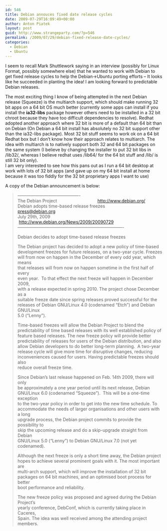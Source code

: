 ```yaml
---
id: 546
title: Debian annouces fixed date release cycles
date: 2009-07-29T16:09:49+00:00
author: Anton Piatek
layout: post
guid: http://www.strangeparty.com/?p=546
permalink: /2009/07/29/debian-fixed-release-date-cycles/
categories:
  - Debian
  - Ubuntu
---
```

I seem to recall Mark Shuttlework saying in an interview (possibly for Linux Format, possibly somewhere else) that he wanted to work with Debian to get fixed release cycles to help the Debian->Ubuntu porting efforts &#8211; It looks like he succeeded in planting the idea! I am looking forward to predictable Debian releases.

The most exciting thing I know of being attempted in the next Debian release (Squeeze) is the multiarch support, which should make running 32 bit apps on a 64 bit OS much better (currently some apps can install if you install the **ia32-libs** package however others need to be installed in a 32 bit chroot because they have too difficult dependencies to resolve). Redhat adopted another approach where 32 bit is more of a default than 64 bit than on Debian (On Debian a 64 bit install has absolutely no 32 bit support other than the ia32-libs package). Most 32 bit stuff seems to work ok on a 64 bit Redhat box but I don&#8217;t know how their approach relates to multiarch. The idea with multiarch is to natively support both 32 and 64 bit packages on the same system (I believe by changing the installer to put 32 bit libs in /lib32/, whereas I believe redhat uses /lib64/ for the 64 bit stuff and /lib/ is still 32 bit only).  
I am very interested to see how this pans out as I run a 64 bit desktop at work with lots of 32 bit apps (and gave up on my 64 bit install at home because it was too fiddly for the 32 bit proprietary apps I want to use)

A copy of the Debian announcement is below:

<!--more-->

> <div id=":zv" class="ii gt">
>   &#8212;&#8212;&#8212;&#8212;&#8212;&#8212;&#8212;&#8212;&#8212;&#8212;&#8212;&#8212;&#8212;&#8212;-<br /> The Debian Project                                 <a href="http://www.debian.org/" target="_blank">http://www.debian.org/</a><br /> Debian adopts time-based release freezes                 <a href="mailto:press@debian.org">press@debian.org</a><br /> July 29th, 2009                  <a href="http://www.debian.org/News/2009/20090729" target="_blank">http://www.debian.org/News/2009/20090729</a><br /> &#8212;&#8212;&#8212;&#8212;&#8212;&#8212;&#8212;&#8212;&#8212;&#8212;&#8212;&#8212;&#8212;&#8212;&#8212;&#8212;&#8212;&#8212;&#8212;&#8212;&#8212;&#8212;&#8212;&#8212;-</p> 
>   
>   <p>
>     Debian decides to adopt time-based release freezes
>   </p>
>   
>   <p>
>     The Debian project has decided to adopt a new policy of time-based<br /> development freezes for future releases, on a two-year cycle. Freezes<br /> will from now on happen in the December of every odd year, which means<br /> that releases will from now on happen sometime in the first half of every<br /> even year.  To that effect the next freeze will happen in December 2009,<br /> with a release expected in spring 2010. The project chose December as a<br /> suitable freeze date since spring releases proved successful for the<br /> releases of Debian GNU/Linux 4.0 (codenamed &#8220;Etch&#8221;) and Debian GNU/Linux<br /> 5.0 (&#8220;Lenny&#8221;).
>   </p>
>   
>   <p>
>     Time-based freezes will allow the Debian Project to blend the<br /> predictability of time based releases with its well established policy of<br /> feature based releases. The new freeze policy will provide better<br /> predictability of releases for users of the Debian distribution, and also<br /> allow Debian developers to do better long-term planning.  A two-year<br /> release cycle will give more time for disruptive changes, reducing<br /> inconveniences caused for users. Having predictable freezes should also<br /> reduce overall freeze time.
>   </p>
>   
>   <p>
>     Since Debian&#8217;s last release happened on Feb. 14th 2009, there will only<br /> be approximately a one year period until its next release, Debian<br /> GNU/Linux 6.0 (codenamed &#8220;Squeeze&#8221;).  This will be a one-time exception<br /> to the two-year policy in order to get into the new time schedule. To<br /> accommodate the needs of larger organisations and other users with a long<br /> upgrade process, the Debian project commits to provide the possibility to<br /> skip the upcoming release and do a skip-upgrade straight from Debian<br /> GNU/Linux 5.0 (&#8220;Lenny&#8221;) to Debian GNU/Linux 7.0 (not yet codenamed).
>   </p>
>   
>   <p>
>     Although the next freeze is only a short time away, the Debian project<br /> hopes to achieve several prominent goals with it. The most important are<br /> multi-arch support, which will improve the installation of 32 bit<br /> packages on 64 bit machines, and an optimised boot process for better<br /> boot performance and reliability.
>   </p>
>   
>   <p>
>     The new freeze policy was proposed and agreed during the Debian Project&#8217;s<br /> yearly conference, DebConf, which is currently taking place in Caceres,<br /> Spain. The idea was well received among the attending project members.
>   </p>
> </div>